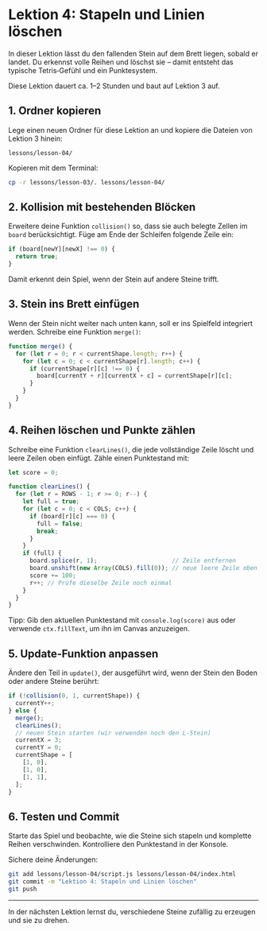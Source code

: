 # Lektion 4: Stapeln und Linien löschen

In dieser Lektion lässt du den fallenden Stein auf dem Brett liegen, sobald er landet. Du erkennst volle Reihen und löschst sie – damit entsteht das typische Tetris‑Gefühl und ein Punktesystem.

Diese Lektion dauert ca. 1–2 Stunden und baut auf Lektion 3 auf.

## 1. Ordner kopieren

Lege einen neuen Ordner für diese Lektion an und kopiere die Dateien von Lektion 3 hinein:

```
lessons/lesson-04/
```

Kopieren mit dem Terminal:

```bash
cp -r lessons/lesson-03/. lessons/lesson-04/
```

## 2. Kollision mit bestehenden Blöcken

Erweitere deine Funktion `collision()` so, dass sie auch belegte Zellen im `board` berücksichtigt. Füge am Ende der Schleifen folgende Zeile ein:

```js
if (board[newY][newX] !== 0) {
  return true;
}
```

Damit erkennt dein Spiel, wenn der Stein auf andere Steine trifft.

## 3. Stein ins Brett einfügen

Wenn der Stein nicht weiter nach unten kann, soll er ins Spielfeld integriert werden. Schreibe eine Funktion `merge()`:

```js
function merge() {
  for (let r = 0; r < currentShape.length; r++) {
    for (let c = 0; c < currentShape[r].length; c++) {
      if (currentShape[r][c] !== 0) {
        board[currentY + r][currentX + c] = currentShape[r][c];
      }
    }
  }
}
```

## 4. Reihen löschen und Punkte zählen

Schreibe eine Funktion `clearLines()`, die jede vollständige Zeile löscht und leere Zeilen oben einfügt. Zähle einen Punktestand mit:

```js
let score = 0;

function clearLines() {
  for (let r = ROWS - 1; r >= 0; r--) {
    let full = true;
    for (let c = 0; c < COLS; c++) {
      if (board[r][c] === 0) {
        full = false;
        break;
      }
    }
    if (full) {
      board.splice(r, 1);                     // Zeile entfernen
      board.unshift(new Array(COLS).fill(0)); // neue leere Zeile oben
      score += 100;
      r++; // Prüfe dieselbe Zeile noch einmal
    }
  }
}
```

Tipp: Gib den aktuellen Punktestand mit `console.log(score)` aus oder verwende `ctx.fillText`, um ihn im Canvas anzuzeigen.

## 5. Update‑Funktion anpassen

Ändere den Teil in `update()`, der ausgeführt wird, wenn der Stein den Boden oder andere Steine berührt:

```js
if (!collision(0, 1, currentShape)) {
  currentY++;
} else {
  merge();
  clearLines();
  // neuen Stein starten (wir verwenden noch den L‑Stein)
  currentX = 3;
  currentY = 0;
  currentShape = [
    [1, 0],
    [1, 0],
    [1, 1],
  ];
}
```

## 6. Testen und Commit

Starte das Spiel und beobachte, wie die Steine sich stapeln und komplette Reihen verschwinden. Kontrolliere den Punktestand in der Konsole.

Sichere deine Änderungen:

```bash
git add lessons/lesson-04/script.js lessons/lesson-04/index.html
git commit -m "Lektion 4: Stapeln und Linien löschen"
git push
```

---

In der nächsten Lektion lernst du, verschiedene Steine zufällig zu erzeugen und sie zu drehen.
